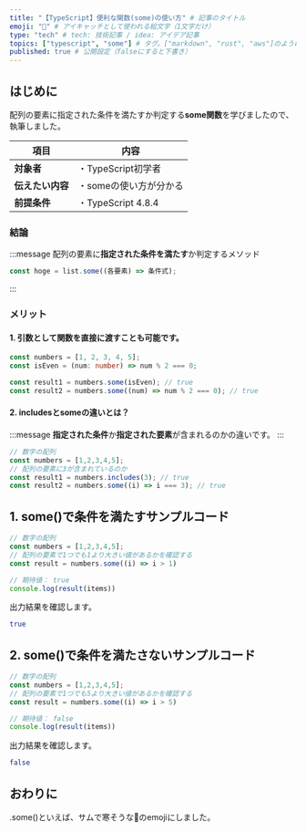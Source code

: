 ```yaml
---
title: "【TypeScript】便利な関数(some)の使い方" # 記事のタイトル
emoji: "🥶" # アイキャッチとして使われる絵文字（1文字だけ）
type: "tech" # tech: 技術記事 / idea: アイデア記事
topics: ["typescript", "some"] # タグ。["markdown", "rust", "aws"]のように指定する
published: true # 公開設定（falseにすると下書き）
---
```

## はじめに
配列の要素に指定された条件を満たすか判定する**some関数**を学びましたので、執筆しました。

|  項目  | 内容  |
| ---- | ---- |
|  **対象者**  |  ・TypeScript初学者  |
|  **伝えたい内容**  |  ・someの使い方が分かる  |
|  **前提条件**  |  ・TypeScript 4.8.4 |

### 結論
:::message
配列の要素に**指定された条件を満たす**か判定するメソッド
```typescript
const hoge = list.some((各要素) => 条件式);
```
:::

### メリット
#### 1. 引数として関数を直接に渡すことも可能です。
```typescript
const numbers = [1, 2, 3, 4, 5];
const isEven = (num: number) => num % 2 === 0;

const result1 = numbers.some(isEven); // true
const result2 = numbers.some((num) => num % 2 === 0); // true
```
#### 2. includesとsomeの違いとは？

:::message
**指定された条件**か**指定された要素**が含まれるのかの違いです。
:::
```typescript
// 数字の配列
const numbers = [1,2,3,4,5];
// 配列の要素に3が含まれているのか
const result1 = numbers.includes(3); // true
const result2 = numbers.some((i) => i === 3); // true
```

## 1. some()で条件を満たすサンプルコード
```typescript
// 数字の配列
const numbers = [1,2,3,4,5];
// 配列の要素で1つでも1より大きい値があるかを確認する
const result = numbers.some((i) => i > 1)

// 期待値： true
console.log(result(items))
```
出力結果を確認します。
```bash
true
```

## 2. some()で条件を満たさないサンプルコード
```typescript
// 数字の配列
const numbers = [1,2,3,4,5];
// 配列の要素で1つでも5より大きい値があるかを確認する
const result = numbers.some((i) => i > 5)

// 期待値： false
console.log(result(items))
```
出力結果を確認します。
```bash
false
```

## おわりに
.some()といえば、サムで寒そうな🥶のemojiにしました。

